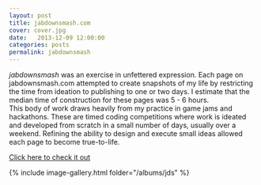 ```yaml
---
layout: post
title: jabdownsmash.com
cover: cover.jpg
date:   2013-12-09 12:00:00
categories: posts
permalink: jabdownsmash
---
```


_jabdownsmash_ was an exercise in unfettered expression.  Each page on jabdownsmash.com attempted to create snapshots of my life by restricting the time from ideation to publishing to one or two days. I estimate that the median time of construction for these pages was 5 - 6 hours.  
This body of work draws heavily from my practice in game jams and hackathons. These are timed coding competitions where work is ideated and developed from scratch in a small number of days, usually over a weekend. Refining the ability to design and execute small ideas allowed each page to become true-to-life.

[Click here to check it out](https://jabdownsmash.com)

{% include image-gallery.html folder="/albums/jds" %}